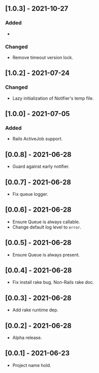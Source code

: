 ## [1.0.3] - 2021-10-27

### Added

-

### Changed

- Remove timeout version lock.

## [1.0.2] - 2021-07-24

### Changed

- Lazy initialization of Notifier's temp file.

## [1.0.0] - 2021-07-05

### Added

- Rails ActiveJob support.

## [0.0.8] - 2021-06-28

- Guard against early notifier.

## [0.0.7] - 2021-06-28

- Fix queue logger.

## [0.0.6] - 2021-06-28

- Ensure Queue is always callable.
- Change default log level to `error`.

## [0.0.5] - 2021-06-28

- Ensure Queue is always present.

## [0.0.4] - 2021-06-28

- Fix install rake bug. Non-Rails rake doc.

## [0.0.3] - 2021-06-28

- Add rake runtime dep.

## [0.0.2] - 2021-06-28

- Alpha release.

## [0.0.1] - 2021-06-23

- Project name hold.
